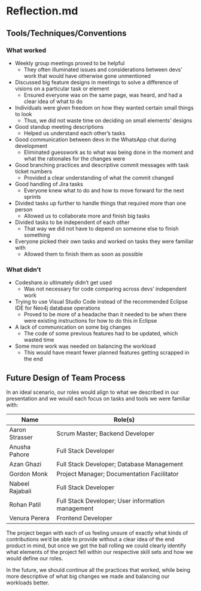 # Reflection.md

## Tools/Techniques/Conventions

### What worked

- Weekly group meetings proved to be helpful
    - They often illuminated issues and considerations between devs’ work that would have otherwise gone unmentioned
- Discussed big feature designs in meetings to solve a difference of visions on a particular task or element
    - Ensured everyone was on the same page, was heard, and had a clear idea of what to do
- Individuals were given freedom on how they wanted certain small things to look
    - Thus, we did not waste time on deciding on small elements’ designs
- Good standup meeting descriptions
    - Helped us understand each other’s tasks
- Good communication between devs in the WhatsApp chat during development
    - Eliminated guesswork as to what was being done in the moment and what the rationales for the changes were
- Good branching practices and descriptive commit messages with task ticket numbers
    - Provided a clear understanding of what the commit changed
- Good handling of Jira tasks
    - Everyone knew what to do and how to move forward for the next sprints
- Divided tasks up further to handle things that required more than one person
    - Allowed us to collaborate more and finish big tasks
- Divided tasks to be independent of each other
    - That way we did not have to depend on someone else to finish something
- Everyone picked their own tasks and worked on tasks they were familiar with
    - Allowed them to finish them as soon as possible

### What didn’t

- Codeshare.io ultimately didn’t get used
    - Was not necessary for code comparing across devs’ independent work
- Trying to use Visual Studio Code instead of the recommended Eclipse IDE for Neo4j database operations
    - Proved to be more of a headache than it needed to be when there were existing instructions for how to do this in Eclipse
- A lack of communication on some big changes
    - The code of some previous features had to be updated, which wasted time
- Some more work was needed on balancing the workload 
    - This would have meant fewer planned features getting scrapped in the end

## Future Design of Team Process

In an ideal scenario, our roles would align to what we described in our presentation and we would each focus on tasks and tools we were familiar with:

Name            | Role(s)
----------------|-----------------------------------------------
Aaron Strasser  | Scrum Master; Backend Developer
Anusha Pahore   | Full Stack Developer
Azan Ghazi      | Full Stack Developer; Database Management
Gordon Monk     | Project Manager; Documentation Facilitator
Nabeel Rajabali | Full Stack Developer
Rohan Patil     | Full Stack Developer; User information management
Venura Perera   | Frontend Developer

The project began with each of us feeling unsure of exactly what kinds of contributions we’d be able to provide without a clear idea of the end product in mind, but once we got the ball rolling we could clearly identify what elements of the project fell within our respective skill sets and how we would define our roles.

In the future, we should continue all the practices that worked, while being more descriptive of what big changes we made and balancing our workloads better.
